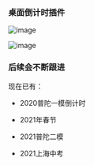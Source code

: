 ### 桌面倒计时插件

![image](https://cdn.jsdelivr.net/gh/yuzh0816/Count-Down@1.0/docs/1.png)

![image](https://cdn.jsdelivr.net/gh/yuzh0816/Count-Down@1.0/docs/2.png)

### 后续会不断跟进

现在已有：

- 2020普陀一模倒计时

- 2021年春节

- 2021普陀二模

- 2021上海中考
